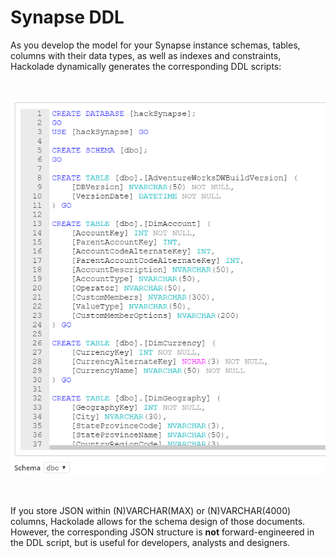 # Synapse DDL

As you develop the model for your Synapse instance schemas, tables, columns with their data types, as well as indexes and constraints, Hackolade dynamically generates the corresponding DDL scripts:&nbsp;

&nbsp;

![Image](<lib/Synapse%20DDL%20forward-engineering.png>)

&nbsp;

If you store JSON within (N)VARCHAR(MAX) or (N)VARCHAR(4000) columns, Hackolade allows for the schema design of those documents.&nbsp; However, the corresponding JSON structure is **not** forward-engineered in the DDL script, but is useful for developers, analysts and designers.
